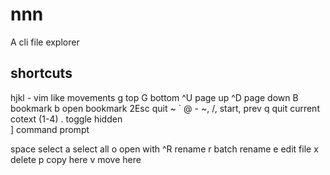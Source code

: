 # nnn

A cli file explorer

## shortcuts

hjkl - vim like movements
g top
G bottom
^U page up
^D page down
B bookmark
b open bookmark
2Esc quit
~ \` @ -   ~, /, start, prev
q quit current cotext (1-4)
. toggle hidden    
] command prompt

space select
a select all
o open with
^R rename
r batch rename
e edit file
x delete
p copy here
v move here





